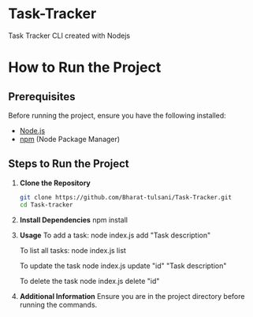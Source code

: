 # Task-Tracker

Task Tracker CLI created with Nodejs

# How to Run the Project

## Prerequisites

Before running the project, ensure you have the following installed:

- [Node.js](https://nodejs.org/)
- [npm](https://www.npmjs.com/) (Node Package Manager)

## Steps to Run the Project

1. **Clone the Repository**

   ```sh
   git clone https://github.com/Bharat-tulsani/Task-Tracker.git
   cd Task-tracker
   ```

2. **Install Dependencies**
   npm install

3. **Usage**
   To add a task:
   node index.js add "Task description"

   To list all tasks:
   node index.js list

   To update the task
   node index.js update "id" "Task description"

   To delete the task
   node index.js delete "id"

4. **Additional Information**
   Ensure you are in the project directory before running the commands.
